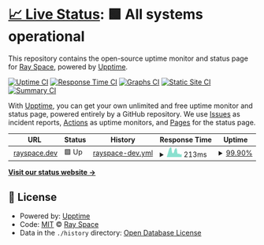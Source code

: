 # [📈 Live Status](https://ryspc.github.io/uptime): <!--live status--> **🟩 All systems operational**

This repository contains the open-source uptime monitor and status page for [Ray Space](rayspace.co), powered by [Upptime](https://github.com/upptime/upptime).

[![Uptime CI](https://github.com/ryspc/uptime/workflows/Uptime%20CI/badge.svg)](https://github.com/ryspc/uptime/actions?query=workflow%3A%22Uptime+CI%22)
[![Response Time CI](https://github.com/ryspc/uptime/workflows/Response%20Time%20CI/badge.svg)](https://github.com/ryspc/uptime/actions?query=workflow%3A%22Response+Time+CI%22)
[![Graphs CI](https://github.com/ryspc/uptime/workflows/Graphs%20CI/badge.svg)](https://github.com/ryspc/uptime/actions?query=workflow%3A%22Graphs+CI%22)
[![Static Site CI](https://github.com/ryspc/uptime/workflows/Static%20Site%20CI/badge.svg)](https://github.com/ryspc/uptime/actions?query=workflow%3A%22Static+Site+CI%22)
[![Summary CI](https://github.com/ryspc/uptime/workflows/Summary%20CI/badge.svg)](https://github.com/ryspc/uptime/actions?query=workflow%3A%22Summary+CI%22)

With [Upptime](https://upptime.js.org), you can get your own unlimited and free uptime monitor and status page, powered entirely by a GitHub repository. We use [Issues](https://github.com/ryspc/uptime/issues) as incident reports, [Actions](https://github.com/ryspc/uptime/actions) as uptime monitors, and [Pages](https://ryspc.github.io/uptime) for the status page.

<!--start: status pages-->
<!-- This summary is generated by Upptime (https://github.com/upptime/upptime) -->
<!-- Do not edit this manually, your changes will be overwritten -->
<!-- prettier-ignore -->
| URL | Status | History | Response Time | Uptime |
| --- | ------ | ------- | ------------- | ------ |
| <img alt="" src="https://icons.duckduckgo.com/ip3/rayspace.dev.ico" height="13"> [rayspace.dev](https://rayspace.dev) | 🟩 Up | [rayspace-dev.yml](https://github.com/rx0a/uptime/commits/HEAD/history/rayspace-dev.yml) | <details><summary><img alt="Response time graph" src="./graphs/rayspace-dev/response-time-week.png" height="20"> 213ms</summary><br><a href="https://ryspc.github.io/uptime/history/rayspace-dev"><img alt="Response time 216" src="https://img.shields.io/endpoint?url=https%3A%2F%2Fraw.githubusercontent.com%2Frx0a%2Fuptime%2FHEAD%2Fapi%2Frayspace-dev%2Fresponse-time.json"></a><br><a href="https://ryspc.github.io/uptime/history/rayspace-dev"><img alt="24-hour response time 141" src="https://img.shields.io/endpoint?url=https%3A%2F%2Fraw.githubusercontent.com%2Frx0a%2Fuptime%2FHEAD%2Fapi%2Frayspace-dev%2Fresponse-time-day.json"></a><br><a href="https://ryspc.github.io/uptime/history/rayspace-dev"><img alt="7-day response time 213" src="https://img.shields.io/endpoint?url=https%3A%2F%2Fraw.githubusercontent.com%2Frx0a%2Fuptime%2FHEAD%2Fapi%2Frayspace-dev%2Fresponse-time-week.json"></a><br><a href="https://ryspc.github.io/uptime/history/rayspace-dev"><img alt="30-day response time 202" src="https://img.shields.io/endpoint?url=https%3A%2F%2Fraw.githubusercontent.com%2Frx0a%2Fuptime%2FHEAD%2Fapi%2Frayspace-dev%2Fresponse-time-month.json"></a><br><a href="https://ryspc.github.io/uptime/history/rayspace-dev"><img alt="1-year response time 221" src="https://img.shields.io/endpoint?url=https%3A%2F%2Fraw.githubusercontent.com%2Frx0a%2Fuptime%2FHEAD%2Fapi%2Frayspace-dev%2Fresponse-time-year.json"></a></details> | <details><summary><a href="https://ryspc.github.io/uptime/history/rayspace-dev">99.90%</a></summary><a href="https://ryspc.github.io/uptime/history/rayspace-dev"><img alt="All-time uptime 93.92%" src="https://img.shields.io/endpoint?url=https%3A%2F%2Fraw.githubusercontent.com%2Frx0a%2Fuptime%2FHEAD%2Fapi%2Frayspace-dev%2Fuptime.json"></a><br><a href="https://ryspc.github.io/uptime/history/rayspace-dev"><img alt="24-hour uptime 99.31%" src="https://img.shields.io/endpoint?url=https%3A%2F%2Fraw.githubusercontent.com%2Frx0a%2Fuptime%2FHEAD%2Fapi%2Frayspace-dev%2Fuptime-day.json"></a><br><a href="https://ryspc.github.io/uptime/history/rayspace-dev"><img alt="7-day uptime 99.90%" src="https://img.shields.io/endpoint?url=https%3A%2F%2Fraw.githubusercontent.com%2Frx0a%2Fuptime%2FHEAD%2Fapi%2Frayspace-dev%2Fuptime-week.json"></a><br><a href="https://ryspc.github.io/uptime/history/rayspace-dev"><img alt="30-day uptime 99.79%" src="https://img.shields.io/endpoint?url=https%3A%2F%2Fraw.githubusercontent.com%2Frx0a%2Fuptime%2FHEAD%2Fapi%2Frayspace-dev%2Fuptime-month.json"></a><br><a href="https://ryspc.github.io/uptime/history/rayspace-dev"><img alt="1-year uptime 99.89%" src="https://img.shields.io/endpoint?url=https%3A%2F%2Fraw.githubusercontent.com%2Frx0a%2Fuptime%2FHEAD%2Fapi%2Frayspace-dev%2Fuptime-year.json"></a></details>

<!--end: status pages-->

[**Visit our status website →**](https://ryspc.github.io/uptime)

## 📄 License

- Powered by: [Upptime](https://github.com/upptime/upptime)
- Code: [MIT](./LICENSE) © [Ray Space](rayspace.co)
- Data in the `./history` directory: [Open Database License](https://opendatacommons.org/licenses/odbl/1-0/)

